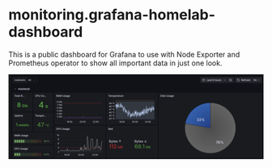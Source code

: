 # monitoring.grafana-homelab-dashboard
This is a public dashboard for Grafana to use with Node Exporter and Prometheus operator to show all important data in just one look.

![DASHBOARD](./assets/home.png)
